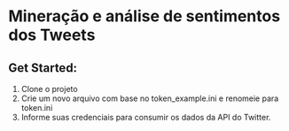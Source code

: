 # Mineração e análise de sentimentos dos Tweets

## Get Started:

1. Clone o projeto
2. Crie um novo arquivo com base no token_example.ini e renomeie para token.ini 
3. Informe suas credenciais para consumir os dados da API do Twitter.
